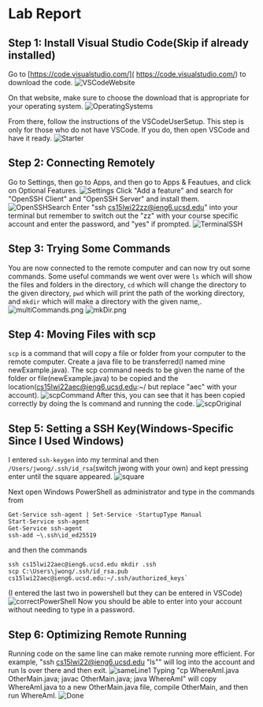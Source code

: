 # **Lab Report**

## Step 1: Install Visual Studio Code(Skip if already installed)

Go to [https://code.visualstudio.com/]( https://code.visualstudio.com/) to download the code.
![VSCodeWebsite](VSCodeWebsite.png)

On that website, make sure to choose the download that is appropriate for your operating system.
![OperatingSystems](OperatingSystems.png)

From there, follow the instructions of the VSCodeUserSetup.
This step is only for those who do not have VSCode. If you do, then open VSCode and have it ready. 
![Starter](VSCodeStarterPage.png)

## Step 2: Connecting Remotely

Go to Settings, then go to Apps, and then go to Apps & Feautues, and click on Optional Features. 
![Settings](Settings.png)
Click "Add a feature" and search for "OpenSSH Client" and "OpenSSH Server" and install them. 
![OpenSSHSearch](OpenSSHSearch.png)
Enter "ssh cs15lwi22zz@ieng6.ucsd.edu" into your terminal but remember to switch out the "zz" with your course specific account and enter the password, and "yes" if prompted.
![TerminalSSH](TerminalSSH.png)


## Step 3: Trying Some Commands
You are now connected to the remote computer and can now try out some commands. Some useful commands we went over were `ls` which will show the files and folders in the directory, `cd` which will change the directory to the given directory, `pwd` which will print the path of the working directory, and `mkdir` which will make a directory with the given name,.
![multiCommands.png](multiCommands.png)
![mkDir.png](mkDir.png)

## Step 4: Moving Files with scp
`scp` is a command that will copy a file or folder from your computer to the remote computer. Create a java file to be transferred(I named mine newExample.java). The scp command needs to be given the name of the folder or file(newExample.java) to be copied and the location(cs15lwi22aec@ieng6.ucsd.edu:~/ but replace "aec" with your account). 
![scpCommand](scpCommand.png)
After this, you can see that it has been copied correctly by doing the ls command and running the code.
![scpOriginal](scpOriginal.png)

## Step 5: Setting a SSH Key(Windows-Specific Since I Used Windows)
I entered `ssh-keygen` into my terminal and then `/Users/jwong/.ssh/id_rsa`(switch jwong with your own) and kept pressing enter until the square appeared.
![square](square.png) 

Next open Windows PowerShell as administrator and type in the commands from 
```
Get-Service ssh-agent | Set-Service -StartupType Manual
Start-Service ssh-agent
Get-Service ssh-agent
ssh-add ~\.ssh\id_ed25519
```
and then the commands
```
ssh cs15lwi22aec@ieng6.ucsd.edu mkdir .ssh
scp C:\Users\jwong/.ssh/id_rsa.pub cs15lwi22aec@ieng6.ucsd.edu:~/.ssh/authorized_keys`
```
(I entered the last two in powershell but they can be entered in VSCode)
![correctPowerShell](correctPowerShell.png)
Now you should be able to enter into your account without needing to type in a password.


## Step 6: Optimizing Remote Running
Running code on the same line can make remote running more efficient. For example, "ssh cs15lwi22@ieng6.ucsd.edu "ls"" will log into the account and run ls over there and then exit.
![sameLine1](sameLine1.png)
Typing "cp WhereAmI.java OtherMain.java; javac OtherMain.java; java WhereAmI" will copy WhereAmI.java to a new OtherMain.java file, compile OtherMain, and then run WhereAmI.
![Done](Done.png)









